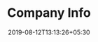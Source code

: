 ---
title: "Company Info"
date: 2019-08-12T13:13:26+05:30
type: "credit-report/resume"
layout: "company-info"

currentinfo: 'incomplete'
currentpayment: ''
currentkyc: ''
currentreport: ''

loggedin: true
progressBar: true
---